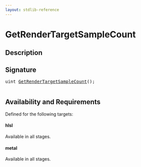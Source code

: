 ```yaml
---
layout: stdlib-reference
---
```


# GetRenderTargetSampleCount

## Description





## Signature 

<pre>
<span class="code_keyword">uint</span> <a href="getrendertargetsamplecount-039fl.html">GetRenderTargetSampleCount</a>();

</pre>

## Availability and Requirements

Defined for the following targets:

#### hlsl
Available in all stages.

#### metal
Available in all stages.



